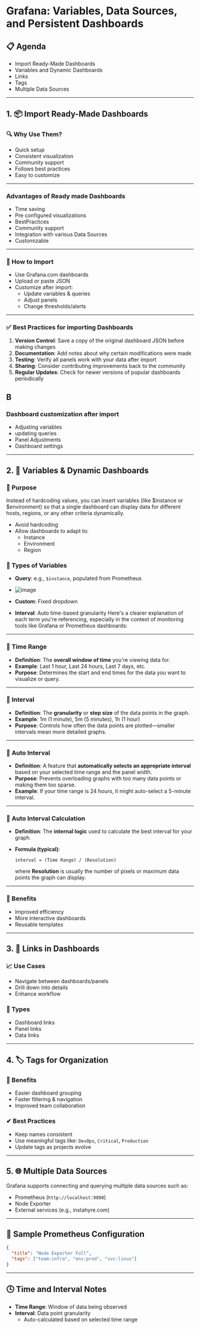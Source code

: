 # Grafana: Variables, Data Sources, and Persistent Dashboards

## 📋 Agenda
- Import Ready-Made Dashboards
- Variables and Dynamic Dashboards
- Links
- Tags
- Multiple Data Sources

---

## 1. 📦 Import Ready-Made Dashboards

### 🔍 Why Use Them?
- Quick setup
- Consistent visualization
- Community support
- Follows best practices
- Easy to customize
---
### Advantages of Ready made Dashboards
- Time saving
- Pre configured visualizations
- BestPractices
- Community support
- Integration with various Data Sources
- Customizable
---
### 🚀 How to Import
- Use Grafana.com dashboards
- Upload or paste JSON
- Customize after import:
  - Update variables & queries
  - Adjust panels
  - Change thresholds/alerts
---
### ✅ Best Practices for importing Dashboards
1. **Version Control**: Save a copy of the original dashboard JSON before making changes
2. **Documentation**: Add notes about why certain modifications were made
3. **Testing**: Verify all panels work with your data after import
4. **Sharing**: Consider contributing improvements back to the community
5. **Regular Updates**: Check for newer versions of popular dashboards periodically

B
---
### Dashboard customization after import
- Adjusting variables
- updating queries
- Panel Adjustments
- Dashboard settings


---

## 2. 🔄 Variables & Dynamic Dashboards

### 🎯 Purpose
Instead of hardcoding values, you can insert variables (like $instance or $environment) so that a single dashboard can
display data for different hosts, regions, or any other criteria dynamically.
- Avoid hardcoding
- Allow dashboards to adapt to:
  - Instance
  - Environment
  - Region

### 🔧 Types of Variables
- **Query**: e.g., `$instance`, populated from Prometheus
- ![image](https://github.com/user-attachments/assets/2910a599-79d7-4144-82ed-2a01a3cf8c9d)

- **Custom**: Fixed dropdown
- **Interval**: Auto time-based granularity
  Here's a clearer explanation of each term you're referencing, especially in the context of monitoring tools like Grafana or Prometheus dashboards:

---

### 🔹 **Time Range**

* **Definition**: The **overall window of time** you're viewing data for.
* **Example**: Last 1 hour, Last 24 hours, Last 7 days, etc.
* **Purpose**: Determines the start and end times for the data you want to visualize or query.

---

### 🔹 **Interval**

* **Definition**: The **granularity** or **step size** of the data points in the graph.
* **Example**: 1m (1 minute), 5m (5 minutes), 1h (1 hour)
* **Purpose**: Controls how often the data points are plotted—smaller intervals mean more detailed graphs.

---

### 🔹 **Auto Interval**

* **Definition**: A feature that **automatically selects an appropriate interval** based on your selected time range and the panel width.
* **Purpose**: Prevents overloading graphs with too many data points or making them too sparse.
* **Example**: If your time range is 24 hours, it might auto-select a 5-minute interval.

---

### 🔹 **Auto Interval Calculation**

* **Definition**: The **internal logic** used to calculate the best interval for your graph.
* **Formula (typical)**:

  ```
  interval = (Time Range) / (Resolution)
  ```

  where **Resolution** is usually the number of pixels or maximum data points the graph can display.

---

### 🧠 Benefits
- Improved efficiency
- More interactive dashboards
- Reusable templates

---

## 3. 🔗 Links in Dashboards

### 📈 Use Cases
- Navigate between dashboards/panels
- Drill down into details
- Enhance workflow

### 🔗 Types
- Dashboard links
- Panel links
- Data links

---

## 4. 🏷 Tags for Organization

### 📌 Benefits
- Easier dashboard grouping
- Faster filtering & navigation
- Improved team collaboration

### ✔ Best Practices
- Keep names consistent
- Use meaningful tags like: `DevOps`, `Critical`, `Production`
- Update tags as projects evolve

---

## 5. 🌐 Multiple Data Sources

Grafana supports connecting and querying multiple data sources such as:
- Prometheus (`http://localhost:9090`)
- Node Exporter
- External services (e.g., instahyre.com)

---

## 🧰 Sample Prometheus Configuration

```json
{
  "title": "Node Exporter Full",
  "tags": ["team:infra", "env:prod", "svc:linux"]
}
```

---

## 🕓 Time and Interval Notes
- **Time Range**: Window of data being observed
- **Interval**: Data point granularity
  - Auto-calculated based on selected time range
